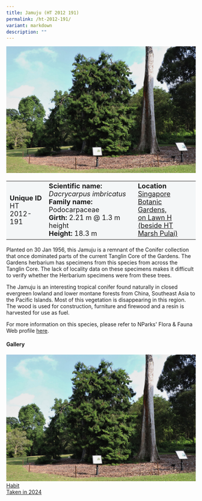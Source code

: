 ```yaml
---
title: Jamuju (HT 2012 191)
permalink: /ht-2012-191/
variant: markdown
description: ""
---
```

<div class="isomer-image-wrapper">
<img src="/images/Heritage_trees_photos/dacimb_ht2012-191_habit.jpg">
</div><table style="minWidth: 100px; font-size: 18px; background: #F4F6F7">
<tbody><tr>
<td rowspan="1" colspan="1">
<strong>Unique ID</strong>
<br>HT 2012-191
</td>
<td rowspan="1" colspan="1">
	<strong>Scientific name:</strong> <em>Dacrycarpus imbricatus</em>
<br><strong>Family name: </strong>Podocarpaceae
<br><strong>Girth: </strong>2.21 m @ 1.3 m height
<br><strong>Height: </strong>18.3 m
</td>
<td rowspan="1" colspan="1">
<strong>Location</strong><a href="https://www.onemap.gov.sg/?lat=1.3090000000020945&amp;lng=103.81596999999667">
 <br>Singapore Botanic Gardens,<br>on Lawn H (beside HT<br>Marsh Pulai)</a>
</td>
</tr>
</tbody>
</table>
<p>Planted on 30 Jan 1956, this Jamuju is a remnant of the Conifer collection that once dominated parts of the current Tanglin Core of the Gardens. The Gardens herbarium has specimens from this species from across the Tanglin Core. The lack of locality data on these specimens makes it difficult to verify whether the Herbarium specimens were from these trees.</p>
	
<p>The Jamuju is an interesting tropical conifer found naturally in closed evergreen lowland and lower montane forests from China, Southeast Asia to the Pacific Islands. Most of this vegetation is disappearing in this region. The wood is used for construction, furniture and firewood and a resin is harvested for use as fuel.</p>

<p>For more information on this species, please refer to NParks' Flora &amp; Fauna Web profile <a href="https://www.nparks.gov.sg/florafaunaweb/flora/3/8/3897">here</a>.</p>

<h4><b>Gallery</b></h4>
<div class="isomer-card-grid">
<a href="/images/Heritage_trees_photos/dacimb_ht2012-191_habit.jpg" class="isomer-card">
<div class="isomer-card-image">
<div class="isomer-image-wrapper"><img src="/images/Heritage_trees_photos/dacimb_ht2012-191_habit.jpg"></div></div>
<div class="isomer-card-body"><div class="isomer-card-title">Habit</div><div class="isomer-card-description">Taken in 2024</div></div></a><p></p></div>